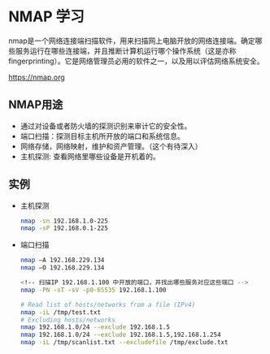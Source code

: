 # NMAP 学习

nmap是一个网络连接端扫描软件，用来扫描网上电脑开放的网络连接端。确定哪些服务运行在哪些连接端，并且推断计算机运行哪个操作系统（这是亦称 fingerprinting）。它是网络管理员必用的软件之一，以及用以评估网络系统安全。

https://nmap.org

## NMAP用途

- 通过对设备或者防火墙的探测识别来审计它的安全性。
- 端口扫描：探测目标主机所开放的端口和系统信息。
- 网络存储，网络映射，维护和资产管理。（这个有待深入）
- 主机探测: 查看网络里哪些设备是开机着的。

## 实例

- 主机探测

    ```sh
    nmap -sn 192.168.1.0-225
    nmap -sP 192.168.0.1-225
    ```

- 端口扫描

    ```sh
    nmap –A 192.168.229.134
    nmap –O 192.168.229.134

    <!-- 扫描IP 192.168.1.100 中开放的端口，并找出哪些服务对应这些端口 -->
    nmap -PN -sT -sV -p0-65535 192.168.1.100

    # Read list of hosts/networks from a file (IPv4)
    nmap -iL /tmp/test.txt
    # Excluding hosts/networks
    nmap 192.168.1.0/24 --exclude 192.168.1.5
    nmap 192.168.1.0/24 --exclude 192.168.1.5,192.168.1.254
    nmap -iL /tmp/scanlist.txt --excludefile /tmp/exclude.txt

    ```

